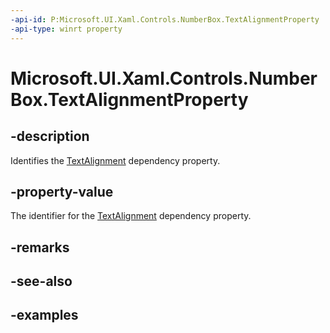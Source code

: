 ```yaml
---
-api-id: P:Microsoft.UI.Xaml.Controls.NumberBox.TextAlignmentProperty
-api-type: winrt property
---
```


# Microsoft.UI.Xaml.Controls.NumberBox.TextAlignmentProperty

<!--
public static Windows.UI.Xaml.DependencyProperty TextAlignmentProperty { get; }
-->


## -description

Identifies the [TextAlignment](numberbox_textalignment.md) dependency property.

## -property-value

The identifier for the [TextAlignment](numberbox_textalignment.md) dependency property.

## -remarks

## -see-also

## -examples


